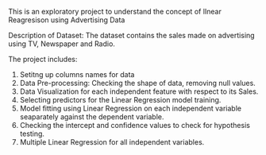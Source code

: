 This is an exploratory project to understand the concept of lInear Reagresison using Advertising Data

Description of Dataset:
The dataset contains the sales made on advertising using TV, Newspaper and Radio.

The project includes:

1. Setitng up columns names for data
2. Data Pre-processing: Checking the shape of data, removing null values.
3. Data Visualization for each independent feature with respect to its Sales.
4. Selecting predictors for the Linear Regression model training.
5. Model fitting using Linear Regression on each independent variable seaparately against the dependent variable.
6. Checking the intercept and confidence values to check for hypothesis testing.
7. Multiple Linear Regression for all independent variables.
